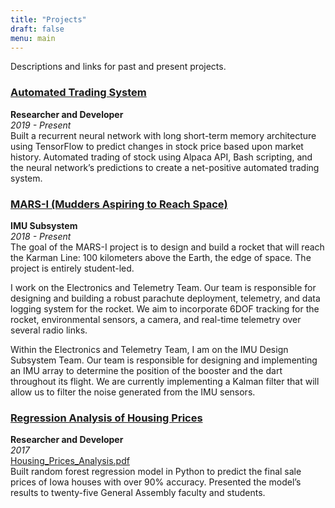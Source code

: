 ```yaml
---
title: "Projects"
draft: false
menu: main
---
```


Descriptions and links for past and present projects.

### [Automated Trading System](https://github.com/nico-espinosadice/quant-trading-system/tree/nico-branch)
**Researcher and Developer**  
*2019 - Present*  
Built a recurrent neural network with long short-term memory architecture using TensorFlow to predict changes in stock price based upon market history. Automated trading of stock using Alpaca API, Bash scripting, and the neural network’s predictions to create a net-positive automated trading system.

### [MARS-I (Mudders Aspiring to Reach Space)](https://sites.google.com/g.hmc.edu/mars)
**IMU Subsystem**  
*2018 - Present*  
The goal of the MARS-I project is to design and build a rocket that will reach the Karman Line: 100 kilometers above the Earth, the edge of space. The project is entirely student-led.

I work on the Electronics and Telemetry Team. Our team is responsible for designing and building a robust parachute deployment, telemetry, and data logging system for the rocket. We aim to incorporate 6DOF tracking for the rocket, environmental sensors, a camera, and real-time telemetry over several radio links.

Within the Electronics and Telemetry Team, I am on the IMU Design Subsystem Team. Our team is responsible for designing and implementing an IMU array to determine the position of the booster and the dart throughout its flight. We are currently implementing a Kalman filter that will allow us to filter the noise generated from the IMU sensors.

### [Regression Analysis of Housing Prices](https://github.com/nico-espinosadice/house-price-prediction)
**Researcher and Developer**  
*2017*  
[Housing_Prices_Analysis.pdf](/img/Housing_Prices_Analysis.pdf)  
Built random forest regression model in Python to predict the final sale prices of Iowa houses with over 90% accuracy. Presented the model’s results to twenty-five General Assembly faculty and students.
